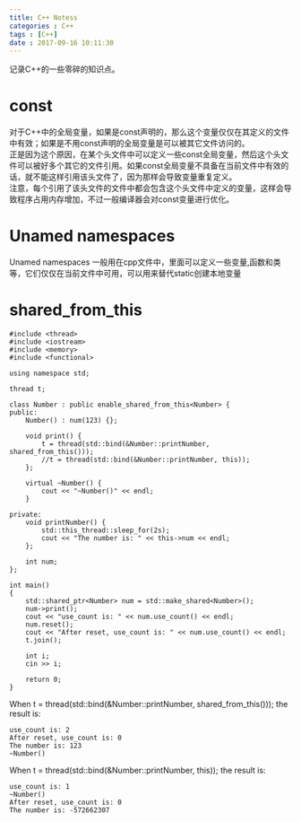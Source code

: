 ```yaml
---
title: C++ Notess
categories : C++
tags : [C++]
date : 2017-09-16 10:11:30
---
```


记录C++的一些零碎的知识点。

<!-- more -->

# const
对于C++中的全局变量，如果是const声明的，那么这个变量仅仅在其定义的文件中有效；如果是不用const声明的全局变量是可以被其它文件访问的。  
正是因为这个原因，在某个头文件中可以定义一些const全局变量，然后这个头文件可以被好多个其它的文件引用。如果const全局变量不具备在当前文件中有效的话，就不能这样引用该头文件了，因为那样会导致变量重复定义。  
注意，每个引用了该头文件的文件中都会包含这个头文件中定义的变量，这样会导致程序占用内存增加，不过一般编译器会对const变量进行优化。
# Unamed namespaces
Unamed namespaces 一般用在cpp文件中，里面可以定义一些变量,函数和类等，它们仅仅在当前文件中可用，可以用来替代static创建本地变量   
# shared_from_this
```
#include <thread>
#include <iostream>
#include <memory>
#include <functional>

using namespace std;

thread t;

class Number : public enable_shared_from_this<Number> {
public:
	Number() : num(123) {};

	void print() {
		t = thread(std::bind(&Number::printNumber, shared_from_this()));
		//t = thread(std::bind(&Number::printNumber, this));
	};

	virtual ~Number() {
		cout << "~Number()" << endl;
	}

private:
	void printNumber() {
		std::this_thread::sleep_for(2s);
		cout << "The number is: " << this->num << endl;
	};

	int num;
};

int main()
{
	std::shared_ptr<Number> num = std::make_shared<Number>();
	num->print();
	cout << "use_count is: " << num.use_count() << endl;
	num.reset();
	cout << "After reset, use_count is: " << num.use_count() << endl;
	t.join();

	int i;
	cin >> i;

	return 0;
}
```
When t = thread(std::bind(&Number::printNumber, shared_from_this())); the result is:
```
use_count is: 2
After reset, use_count is: 0
The number is: 123
~Number()
```
When t = thread(std::bind(&Number::printNumber, this)); the result is:
```
use_count is: 1
~Number()
After reset, use_count is: 0
The number is: -572662307
```

